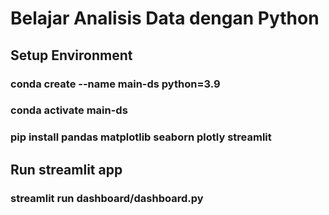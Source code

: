 # Belajar Analisis Data dengan Python
## Setup Environment
### conda create --name main-ds python=3.9
### conda activate main-ds
### pip install pandas matplotlib seaborn plotly streamlit 
## Run streamlit app
### streamlit run dashboard/dashboard.py
